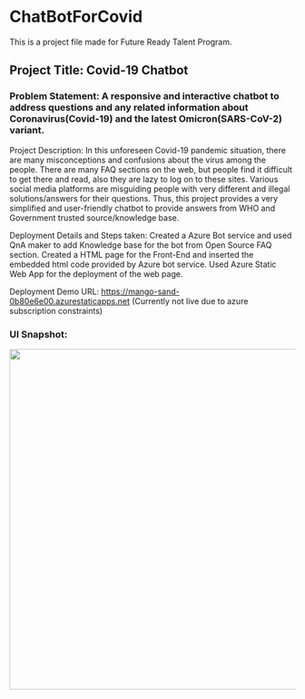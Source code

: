 # ChatBotForCovid
This is a project file made for Future Ready Talent Program.

## Project Title: Covid-19 Chatbot

### Problem Statement: A responsive and interactive chatbot to address questions and any related information about Coronavirus(Covid-19) and the latest Omicron(SARS-CoV-2) variant.

Project Description: In this unforeseen Covid-19 pandemic situation, there are many misconceptions and confusions about the virus among the people. 
There are many FAQ sections on the web, but people find it difficult to get there and read, also they are lazy to log on to these sites. 
Various social media platforms are misguiding people with very different and illegal solutions/answers for their questions. 
Thus, this project provides a very simplified and user-friendly chatbot to provide answers from WHO and Government trusted source/knowledge base.

Deployment Details and Steps taken:
Created a Azure Bot service and used QnA maker to add Knowledge base for the bot from Open Source FAQ section.
Created a HTML page for the Front-End and inserted the embedded html code provided by Azure bot service.
Used Azure Static Web App for the deployment of the web page.

Deployment Demo URL: https://mango-sand-0b80e6e00.azurestaticapps.net
(Currently not live due to azure subscription constraints)

### UI Snapshot:
<img src="https://github.com/OmkarOvhal/ChatBotForCovid/assets/89487901/afbe9151-09fd-40d7-85c1-479d0251645c" width="600">
